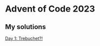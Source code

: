 # Advent of Code 2023
## My solutions
[Day 1: Trebuchet?!](https://github.com/sohvip/advent-of-code-23/tree/main/day_1)
